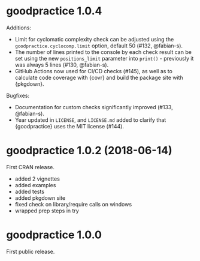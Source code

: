# goodpractice 1.0.4

Additions:

* Limit for cyclomatic complexity check can be adjusted using the `goodpractice.cyclocomp.limit` option, default 50 (#132, @fabian-s).
* The number of lines printed to the console by each check result can be set using the new `positions_limit` parameter into `print()` - previously it was always 5 lines (#130, @fabian-s).
* GitHub Actions now used for CI/CD checks (#145), as well as to calculate code coverage with {covr} and build the package site with {pkgdown}.



Bugfixes:

* Documentation for custom checks significantly improved (#133, @fabian-s).
* Year updated in `LICENSE`, and `LICENSE.md` added to clarify that {goodpractice} uses the MIT license (#144).




# goodpractice 1.0.2 (2018-06-14)

First CRAN release.

- added 2 vignettes
- added examples
- added tests
- added pkgdown site
- fixed check on library/require calls on windows
- wrapped prep steps in try




# goodpractice 1.0.0

First public release.
